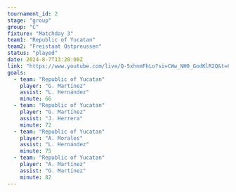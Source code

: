 ```yaml
---
tournament_id: 2
stage: "group"
group: "C"
fixture: "Matchday 3"
team1: "Republic of Yucatan"
team2: "Freistaat Ostpreussen"
status: "played"
date: 2024-8-7T13:20:00Z
link: "https://www.youtube.com/live/Q-5xhnmFhLo?si=CWw_NH0_GodKlR2Q&t=6031"
goals:
  - team: "Republic of Yucatan"
    player: "G. Martínez"
    assist: "L. Hernández"
    minute: 66
  - team: "Republic of Yucatan"
    player: "G. Martínez"
    assist: "J. Herrera"
    minute: 72
  - team: "Republic of Yucatan"
    player: "A. Morales"
    assist: "L. Hernández"
    minute: 75
  - team: "Republic of Yucatan"
    player: "A. Martínez"
    assist: "G. Martínez"
    minute: 82
---
```

